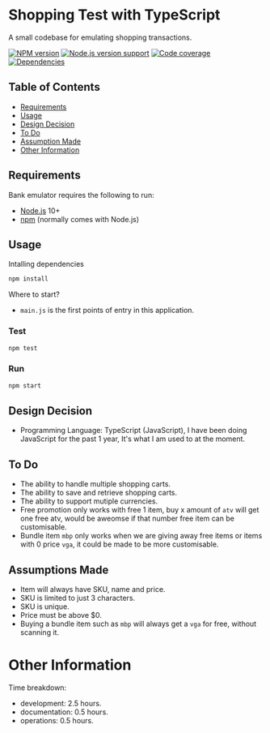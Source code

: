 # Shopping Test with TypeScript

A small codebase for emulating shopping transactions.

[![NPM version][shield-npm]](#)
[![Node.js version support][shield-node]](#)
[![Code coverage][shield-coverage]](#)
[![Dependencies][shield-dependencies]](#)

## Table of Contents

- [Requirements](#requirements)
- [Usage](#usage)
- [Design Decision](#design-decision)
- [To Do](#to-do)
- [Assumption Made](#assumptions-made)
- [Other Information](#other-information)

## Requirements

Bank emulator requires the following to run:

- [Node.js][node] 10+
- [npm][npm] (normally comes with Node.js)

## Usage

Intalling dependencies

```sh
npm install
```

Where to start?

- `main.js` is the first points of entry in this application.

### Test

```sh
npm test
```

### Run

```sh
npm start
```

## Design Decision

- Programming Language: TypeScript (JavaScript), I have been doing JavaScript for the past 1 year, It's what I am used to at the moment.

## To Do

- The ability to handle multiple shopping carts.
- The ability to save and retrieve shopping carts.
- The ability to support mutiple currencies.
- Free promotion only works with free 1 item, buy x amount of `atv` will get one free atv, would be aweomse if that number free item can be customisable.
- Bundle item `mbp` only works when we are giving away free items or items with 0 price `vga`, it could be made to be more customisable.

## Assumptions Made

- Item will always have SKU, name and price.
- SKU is limited to just 3 characters.
- SKU is unique.
- Price must be above \$0.
- Buying a bundle item such as `mbp` will always get a `vga` for free, without scanning it.

# Other Information

Time breakdown:

- development: 2.5 hours.
- documentation: 0.5 hours.
- operations: 0.5 hours.

[node]: https://nodejs.org/
[npm]: https://www.npmjs.com/
[shield-coverage]: https://img.shields.io/badge/coverage-92%25-brightgreen.svg
[shield-dependencies]: https://img.shields.io/badge/dependencies-up%20to%20date-brightgreen.svg
[shield-license]: https://img.shields.io/badge/license-MIT-blue.svg
[shield-node]: https://img.shields.io/badge/node.js%20support-10.16.2-brightgreen.svg
[shield-npm]: https://img.shields.io/badge/npm-v6.9.0-blue.svg

